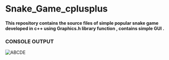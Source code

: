 # Snake_Game_cplusplus
#### This repository contains the source files of simple popular snake game developed in c++ using Graphics.h library function , contains simple GUI .


### CONSOLE OUTPUT 
![ABCDE](https://user-images.githubusercontent.com/57831675/156923822-d0a44dbc-ce09-47a6-b31e-346171a82056.png)

